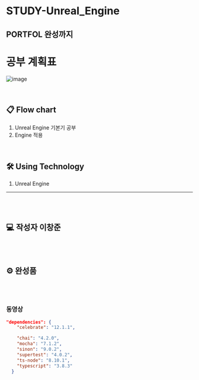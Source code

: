# STUDY-Unreal_Engine

## PORTFOL 완성까지 


# 공부 계획표




![image](https://user-images.githubusercontent.com/68671394/124387673-6ea30e00-dd1a-11eb-91f3-7133b040dbb1.png)


\
[]()
## 📋 Flow chart
1. Unreal Engine 기본기 공부
2. Engine 적용

\
[]()
## 🛠 Using Technology

1. Unreal Engine

---
\
\
[]()
## 💻 작성자 이창준

\
\
[]()
## ⚙️ 완성품
### 
```json

```

\
[]()
### 동영상
```json
"dependencies": {
    "celebrate": "12.1.1",

    "chai": "4.2.0",
    "mocha": "7.1.2",
    "sinon": "9.0.2",
    "supertest": "4.0.2",
    "ts-node": "8.10.1",
    "typescript": "3.8.3"
  }
```
